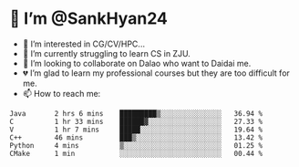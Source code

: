 # 👋 I’m @SankHyan24

- 👀 I’m interested in CG/CV/HPC...
- 🌱 I’m currently struggling to learn CS in ZJU.
- 💞️ I’m looking to collaborate on Dalao who want to Daidai me.
- 💔 I’m glad to learn my professional courses but they are too difficult for me.
- 📫 How to reach me:


<!---
SankHyan24/SankHyan24 is a ✨ special ✨ repository because its `README.md` (this file) appears on your GitHub profile.
You can click the Preview link to take a look at your changes.
--->
<!--START_SECTION:waka-->

```text
Java       2 hrs 6 mins    █████████▒░░░░░░░░░░░░░░░   36.94 %
C          1 hr 33 mins    ██████▓░░░░░░░░░░░░░░░░░░   27.33 %
V          1 hr 7 mins     █████░░░░░░░░░░░░░░░░░░░░   19.64 %
C++        46 mins         ███▒░░░░░░░░░░░░░░░░░░░░░   13.42 %
Python     4 mins          ▒░░░░░░░░░░░░░░░░░░░░░░░░   01.25 %
CMake      1 min           ░░░░░░░░░░░░░░░░░░░░░░░░░   00.44 %
```

<!--END_SECTION:waka-->
